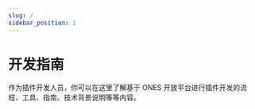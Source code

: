 ```yaml
---
slug: /
sidebar_position: 1
---
```


# 开发指南

作为插件开发人员，你可以在这里了解基于 ONES 开放平台进行插件开发的流程、工具、指南、技术背景说明等等内容。
